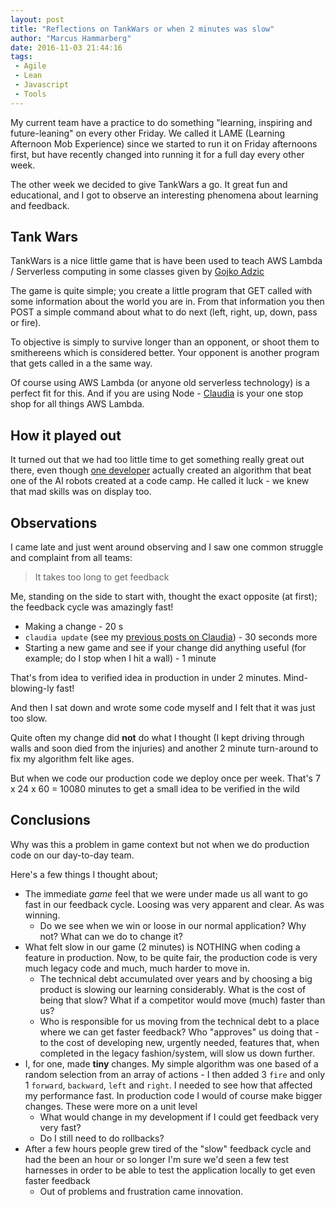 ```yaml
---
layout: post
title: "Reflections on TankWars or when 2 minutes was slow"
author: "Marcus Hammarberg"
date: 2016-11-03 21:44:16
tags:
 - Agile
 - Lean
 - Javascript
 - Tools
---
```


My current team have a practice to do something "learning, inspiring and future-leaning" on every other Friday. We called it LAME (Learning Afternoon Mob Experience) since we started to run it on Friday afternoons first, but have recently changed into running it for a full day every other week.

The other week we decided to give TankWars a go. It great fun and educational, and I got to observe an interesting phenomena about learning and feedback.

<!-- excerpt-end -->

## Tank Wars

TankWars is a nice little game that is have been used to teach AWS Lambda / Serverless computing in some classes given by [Gojko Adzic](http://www.gojko.net)

The game is quite simple; you create a little program that GET called with some information about the world you are in. From that information you then POST a simple command about what to do next (left, right, up, down, pass or fire).

To objective is simply to survive longer than an opponent, or shoot them to smithereens which is considered better. Your opponent is another program that gets called in a the same way.

Of course using AWS Lambda (or anyone old serverless technology) is a perfect fit for this. And if you are using Node - [Claudia](http://claudiajs.com) is your one stop shop for all things AWS Lambda.

## How it played out

It turned out that we had too little time to get something really great out there, even though [one developer](https://twitter.com/orjansjoholm) actually created an algorithm that beat one of the AI robots created at a code camp. He called it luck - we knew that mad skills was on display too.

## Observations

I came late and just went around observing and I saw one common struggle and complaint from all teams:

> It takes too long to get feedback

Me, standing on the side to start with, thought the exact opposite (at first); the feedback cycle was amazingly fast!

* Making a change - 20 s
* `claudia update` (see my [previous posts on Claudia](/2016/02/first-aws-lamda-steps.html)) - 30 seconds more
* Starting a new game and see if your change did anything useful (for example; do I stop when I hit a wall) - 1 minute

That's from idea to verified idea in production in under 2 minutes. Mind-blowing-ly fast!

And then I sat down and wrote some code myself and I felt that it was just too slow.

Quite often my change did **not** do what I thought (I kept driving through walls and soon died from the injuries) and another 2 minute turn-around to fix my algorithm felt like ages.

But when we code our production code we deploy once per week. That's 7 x 24 x 60 = 10080 minutes to get a small idea to be verified in the wild

## Conclusions

Why was this a problem in game context but not when we do production code on our day-to-day team.

Here's a few things I thought about;

* The immediate *game* feel that we were under made us all want to go fast in our feedback cycle. Loosing was very apparent and clear. As was winning.
  * Do we see when we win or loose in our normal application? Why not? What can we do to change it?
* What felt slow in our game (2 minutes) is NOTHING when coding a feature in production. Now, to be quite fair, the production code is very much legacy code and much, much harder to move in.
  * The technical debt accumulated over years and by choosing a big product is slowing our learning considerably. What is the cost of being that slow? What if a competitor would move (much) faster than us?
  * Who is responsible for us moving from the technical debt to a place where we can get faster feedback? Who "approves" us doing that - to the cost of developing new, urgently needed, features that, when completed in the legacy fashion/system, will slow us down further.
* I, for one, made **tiny** changes. My simple algorithm was one based of a random selection from an array of actions - I then added 3 `fire` and only 1 `forward`, `backward`, `left` and `right`. I needed to see how that affected my performance fast. In production code I would of course make bigger changes. These were more on a unit level
  * What would change in my development if I could get feedback very very fast?
  * Do I still need to do rollbacks?
* After a few hours people grew tired of the "slow" feedback cycle and had the been an hour or so longer I'm sure we'd seen a few test harnesses in order to be able to test the application locally to get even faster feedback
  * Out of problems and frustration came innovation.
